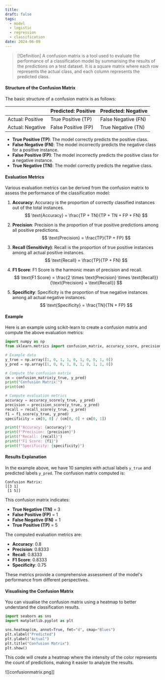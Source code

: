 ```yaml
---
title: 
draft: false
tags:
  - model
  - logistic
  - regression
  - classification
date: 2024-06-09
---
```

>[!Definition]
>A confusion matrix is a tool used to evaluate the performance of a classification model by summarising the results of the predictions on a test dataset. It is a square matrix where each row represents the actual class, and each column represents the predicted class.

#### Structure of the Confusion Matrix

The basic structure of a confusion matrix is as follows:

|               | Predicted: Positive | Predicted: Negative |
|---------------|----------------------|----------------------|
| Actual: Positive | True Positive (TP)     | False Negative (FN)    |
| Actual: Negative | False Positive (FP)    | True Negative (TN)     |

- **True Positive (TP)**: The model correctly predicts the positive class.
- **False Negative (FN)**: The model incorrectly predicts the negative class for a positive instance.
- **False Positive (FP)**: The model incorrectly predicts the positive class for a negative instance.
- **True Negative (TN)**: The model correctly predicts the negative class.

#### Evaluation Metrics

Various evaluation metrics can be derived from the confusion matrix to assess the performance of the classification model:

1. **Accuracy**:
   Accuracy is the proportion of correctly classified instances out of the total instances.
   $$
   \text{Accuracy} = \frac{TP + TN}{TP + TN + FP + FN}
   $$

2. **Precision**:
   Precision is the proportion of true positive predictions among all positive predictions.
   $$
   \text{Precision} = \frac{TP}{TP + FP}
   $$

3. **Recall (Sensitivity)**:
   Recall is the proportion of true positive instances among all actual positive instances.
   $$
   \text{Recall} = \frac{TP}{TP + FN}
   $$

4. **F1 Score**:
   F1 Score is the harmonic mean of precision and recall.
   $$
   \text{F1 Score} = \frac{2 \times \text{Precision} \times \text{Recall}}{\text{Precision} + \text{Recall}}
   $$

5. **Specificity**:
   Specificity is the proportion of true negative instances among all actual negative instances.
   $$
   \text{Specificity} = \frac{TN}{TN + FP}
   $$

#### Example

Here is an example using scikit-learn to create a confusion matrix and compute the above evaluation metrics:

```python
import numpy as np
from sklearn.metrics import confusion_matrix, accuracy_score, precision_score, recall_score, f1_score

# Example data
y_true = np.array([1, 0, 1, 1, 0, 1, 0, 0, 1, 0])
y_pred = np.array([1, 0, 0, 1, 0, 1, 0, 1, 1, 0])

# Compute the confusion matrix
cm = confusion_matrix(y_true, y_pred)
print("Confusion Matrix:")
print(cm)

# Compute evaluation metrics
accuracy = accuracy_score(y_true, y_pred)
precision = precision_score(y_true, y_pred)
recall = recall_score(y_true, y_pred)
f1 = f1_score(y_true, y_pred)
specificity = cm[0, 0] / (cm[0, 0] + cm[0, 1])

print(f"Accuracy: {accuracy}")
print(f"Precision: {precision}")
print(f"Recall: {recall}")
print(f"F1 Score: {f1}")
print(f"Specificity: {specificity}")
```

#### Results Explanation

In the example above, we have 10 samples with actual labels `y_true` and predicted labels `y_pred`. The confusion matrix computed is:

```
Confusion Matrix:
[[3 1]
 [1 5]]
```

This confusion matrix indicates:
- **True Negative (TN)** = 3
- **False Positive (FP)** = 1
- **False Negative (FN)** = 1
- **True Positive (TP)** = 5

The computed evaluation metrics are:
- **Accuracy**: 0.8
- **Precision**: 0.8333
- **Recall**: 0.8333
- **F1 Score**: 0.8333
- **Specificity**: 0.75

These metrics provide a comprehensive assessment of the model's performance from different perspectives.

#### Visualising the Confusion Matrix

You can visualise the confusion matrix using a heatmap to better understand the classification results.

```python
import seaborn as sns
import matplotlib.pyplot as plt

sns.heatmap(cm, annot=True, fmt="d", cmap="Blues")
plt.xlabel("Predicted")
plt.ylabel("Actual")
plt.title("Confusion Matrix")
plt.show()
```

This code will create a heatmap where the intensity of the color represents the count of predictions, making it easier to analyze the results.

![[confusionmatrix.png]]

